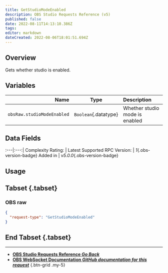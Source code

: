 ```yaml
---
title: GetStudioModeEnabled
description: OBS Studio Requests Reference (v5)
published: false
date: 2022-08-11T14:13:10.386Z
tags: 
editor: markdown
dateCreated: 2022-08-06T18:01:51.694Z
---
```


## Overview
Gets whether studio is enabled.

## Variables
Name | Type | Description | 
----:|:---------:|:------------|
`obsRaw.studioModeEnabled` | `Boolean`{.datatype} | Whether studio mode is enabled

## Data Fields
:---|:---:|
Complexity Rating: | <span class="stars stars--1"></span>
Latest Supported RPC Version: | *1*{.obs-version-badge}
Added in | *v5.0.0*{.obs-version-badge}

## Usage
## Tabset {.tabset}
### OBS raw
```json
{
  "request-type": "GetStudioModeEnabled"
}
```
## End Tabset {.tabset}

---

- [<i class="mdi mdi-chevron-left"></i>**OBS Studio Requests Reference *Go Back***](/en/Broadcasters/OBS/Requests)
- [<i class="mdi mdi-github"></i> **OBS WebSocket Documentation *GitHub documentation for this request***](https://github.com/obsproject/obs-websocket/blob/master/docs/generated/protocol.md#getstudiomodeenabled)
{.btn-grid .my-5}